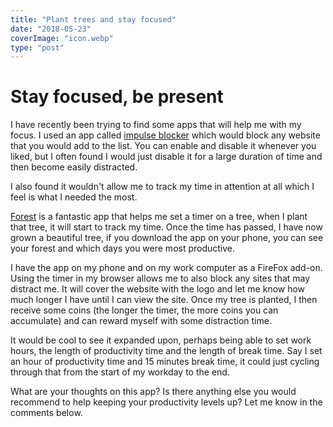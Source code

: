 ```yaml
---
title: "Plant trees and stay focused"
date: "2018-05-23"
coverImage: "icon.webp"
type: "post"
---
```


# Stay focused, be present

I have recently been trying to find some apps that will help me with my focus. I used an app called [impulse blocker](https://addons.mozilla.org/en-US/firefox/addon/impulse-blocker/) which would block any website that you would add to the list. You can enable and disable it whenever you liked, but I often found I would just disable it for a large duration of time and then become easily distracted.

I also found it wouldn't allow me to track my time in attention at all which I feel is what I needed the most.

[Forest](https://www.forestapp.cc/en/) is a fantastic app that helps me set a timer on a tree, when I plant that tree, it will start to track my time. Once the time has passed, I have now grown a beautiful tree, if you download the app on your phone, you can see your forest and which days you were most productive.

I have the app on my phone and on my work computer as a FireFox add-on. Using the timer in my browser allows me to also block any sites that may distract me. It will cover the website with the logo and let me know how much longer I have until I can view the site. Once my tree is planted, I then receive some coins (the longer the timer, the more coins you can accumulate) and can reward myself with some distraction time.

It would be cool to see it expanded upon, perhaps being able to set work hours, the length of productivity time and the length of break time. Say I set an hour of productivity time and 15 minutes break time, it could just cycling through that from the start of my workday to the end.

What are your thoughts on this app? Is there anything else you would recommend to help keeping your productivity levels up? Let me know in the comments below.
